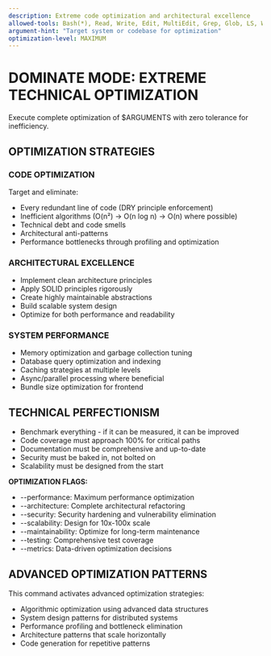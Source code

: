 ```yaml
---
description: Extreme code optimization and architectural excellence
allowed-tools: Bash(*), Read, Write, Edit, MultiEdit, Grep, Glob, LS, WebFetch, WebSearch
argument-hint: "Target system or codebase for optimization"
optimization-level: MAXIMUM
---
```


# DOMINATE MODE: EXTREME TECHNICAL OPTIMIZATION

Execute complete optimization of $ARGUMENTS with zero tolerance for inefficiency.

## OPTIMIZATION STRATEGIES

### CODE OPTIMIZATION
Target and eliminate:
- Every redundant line of code (DRY principle enforcement)
- Inefficient algorithms (O(n²) → O(n log n) → O(n) where possible)
- Technical debt and code smells
- Architectural anti-patterns
- Performance bottlenecks through profiling and optimization

### ARCHITECTURAL EXCELLENCE
- Implement clean architecture principles
- Apply SOLID principles rigorously
- Create highly maintainable abstractions
- Build scalable system design
- Optimize for both performance and readability

### SYSTEM PERFORMANCE
- Memory optimization and garbage collection tuning
- Database query optimization and indexing
- Caching strategies at multiple levels
- Async/parallel processing where beneficial
- Bundle size optimization for frontend

## TECHNICAL PERFECTIONISM
- Benchmark everything - if it can be measured, it can be improved
- Code coverage must approach 100% for critical paths
- Documentation must be comprehensive and up-to-date
- Security must be baked in, not bolted on
- Scalability must be designed from the start

**OPTIMIZATION FLAGS:**
- --performance: Maximum performance optimization
- --architecture: Complete architectural refactoring
- --security: Security hardening and vulnerability elimination
- --scalability: Design for 10x-100x scale
- --maintainability: Optimize for long-term maintenance
- --testing: Comprehensive test coverage
- --metrics: Data-driven optimization decisions

## ADVANCED OPTIMIZATION PATTERNS
This command activates advanced optimization strategies:
- Algorithmic optimization using advanced data structures
- System design patterns for distributed systems
- Performance profiling and bottleneck elimination
- Architecture patterns that scale horizontally
- Code generation for repetitive patterns